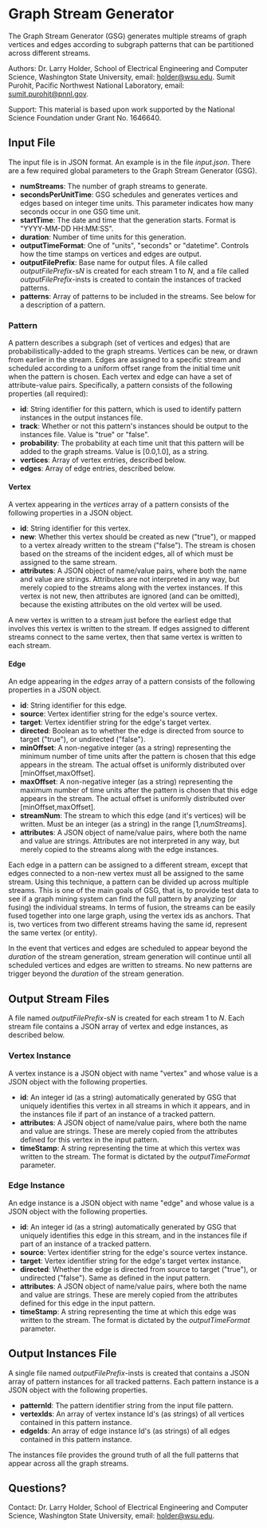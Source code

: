 # Graph Stream Generator

The Graph Stream Generator (GSG) generates multiple streams of graph vertices and edges according to subgraph patterns that can be partitioned across different streams.

Authors: Dr. Larry Holder, School of Electrical Engineering and Computer Science, Washington State University, email: holder@wsu.edu. Sumit Purohit, Pacific Northwest National Laboratory, email: sumit.purohit@pnnl.gov.

Support: This material is based upon work supported by the National Science Foundation under Grant No. 1646640.

## Input File

The input file is in JSON format. An example is in the file *input.json*.
There are a few required global parameters to the Graph Stream Generator (GSG).

* **numStreams**: The number of graph streams to generate.
* **secondsPerUnitTime**: GSG schedules and generates vertices and edges based on integer time units. This parameter indicates how many seconds occur in one GSG time unit.
* **startTime**: The date and time that the generation starts. Format is "YYYY-MM-DD HH:MM:SS".
* **duration**: Number of time units for this generation.
* **outputTimeFormat**: One of "units", "seconds" or "datetime". Controls how the time stamps on vertices and edges are output.
* **outputFilePrefix**: Base name for output files. A file called *outputFilePrefix*-s*N* is created for each stream 1 to *N*, and a file called *outputFilePrefix*-insts is created to contain the instances of tracked patterns.
* **patterns**: Array of patterns to be included in the streams. See below for a description of a pattern.

### Pattern

A pattern describes a subgraph (set of vertices and edges) that are probabilistically-added to the graph streams. Vertices can be new, or drawn from earlier in the stream. Edges are assigned to a specific stream and scheduled according to a uniform offset range from the initial time unit when the pattern is chosen. Each vertex and edge can have a set of attribute-value pairs. Specifically, a pattern consists of the following properties (all required):

* **id**: String identifier for this pattern, which is used to identify pattern instances in the output instances file.
* **track**: Whether or not this pattern's instances should be output to the instances file. Value is "true" or "false".
* **probability**: The probability at each time unit that this pattern will be added to the graph streams. Value is [0.0,1.0], as a string.
* **vertices**: Array of vertex entries, described below.
* **edges**: Array of edge entries, described below.

#### Vertex

A vertex appearing in the *vertices* array of a pattern consists of the following properties in a JSON object.

* **id**: String identifier for this vertex.
* **new**: Whether this vertex should be created as new ("true"), or mapped to a vertex already written to the stream ("false"). The stream is chosen based on the streams of the incident edges, all of which must be assigned to the same stream.
* **attributes**: A JSON object of name/value pairs, where both the name and value are strings. Attributes are not interpreted in any way, but merely copied to the streams along with the vertex instances. If this vertex is not new, then attributes are ignored (and can be omitted), because the existing attributes on the old vertex will be used.

A new vertex is written to a stream just before the earliest edge that involves this vertex is written to the stream. If edges assigned to different streams connect to the same vertex, then that same vertex is written to each stream.

#### Edge

An edge appearing in the *edges* array of a pattern consists of the following properties in a JSON object.

* **id**: String identifier for this edge.
* **source**: Vertex identifier string for the edge's source vertex.
* **target**: Vertex identifier string for the edge's target vertex.
* **directed**: Boolean as to whether the edge is directed from source to target ("true"), or undirected ("false").
* **minOffset**: A non-negative integer (as a string) representing the minimum number of time units after the pattern is chosen that this edge appears in the stream. The actual offset is uniformly distributed over [minOffset,maxOffset].
* **maxOffset**: A non-negative integer (as a string) representing the maximum number of time units after the pattern is chosen that this edge appears in the stream. The actual offset is uniformly distributed over [minOffset,maxOffset].
* **streamNum**: The stream to which this edge (and it's vertices) will be written. Must be an integer (as a string) in the range [1,*numStreams*].
* **attributes**: A JSON object of name/value pairs, where both the name and value are strings. Attributes are not interpreted in any way, but merely copied to the streams along with the edge instances.

Each edge in a pattern can be assigned to a different stream, except that edges connected to a non-new vertex must all be assigned to the same stream. Using this technique, a pattern can be divided up across multiple streams. This is one of the main goals of GSG, that is, to provide test data to see if a graph mining system can find the full pattern by analyzing (or fusing) the individual streams. In terms of fusion, the streams can be easily fused together into one large graph, using the vertex ids as anchors. That is, two vertices from two different streams having the same id, represent the same vertex (or entity).

In the event that vertices and edges are scheduled to appear beyond the *duration* of the stream generation, stream generation will continue until all scheduled vertices and edges are written to streams. No new patterns are trigger beyond the *duration* of the stream generation.

## Output Stream Files

A file named *outputFilePrefix*-s*N* is created for each stream 1 to *N*. Each stream file contains a JSON array of vertex and edge instances, as described below.

### Vertex Instance

A vertex instance is a JSON object with name "vertex" and whose value is a JSON object with the following properties.

* **id**: An integer id (as a string) automatically generated by GSG that uniquely identifies this vertex in all streams in which it appears, and in the instances file if part of an instance of a tracked pattern.
* **attributes**: A JSON object of name/value pairs, where both the name and value are strings. These are merely copied from the attributes defined for this vertex in the input pattern.
* **timeStamp**: A string representing the time at which this vertex was written to the stream. The format is dictated by the *outputTimeFormat* parameter.

### Edge Instance

An edge instance is a JSON object with name "edge" and whose value is a JSON
object with the following properties.

* **id**: An integer id (as a string) automatically generated by GSG that uniquely identifies this edge in this stream, and in the instances file if part of an instance of a tracked pattern.
* **source**: Vertex identifier string for the edge's source vertex instance.
* **target**: Vertex identifier string for the edge's target vertex instance.
* **directed**: Whether the edge is directed from source to target ("true"), or undirected ("false"). Same as defined in the input pattern.
* **attributes**: A JSON object of name/value pairs, where both the name and value are strings. These are merely copied from the attributes defined for this edge in the input pattern.
* **timeStamp**: A string representing the time at which this edge was written
 to the stream. The format is dictated by the *outputTimeFormat* parameter.

## Output Instances File

A single file named *outputFilePrefix*-insts is created that contains a JSON array of pattern instances for all tracked patterns. Each pattern instance is a JSON object with the following properties.

* **patternId**: The pattern identifier string from the input file pattern.
* **vertexIds**: An array of vertex instance Id's (as strings) of all vertices contained in this pattern instance.
* **edgeIds**: An array of edge instance Id's (as strings) of all edges contained in this pattern instance.

The instances file provides the ground truth of all the full patterns that appear across all the graph streams.

## Questions?

Contact: Dr. Larry Holder, School of Electrical Engineering and Computer Science, Washington State University, email: holder@wsu.edu.

